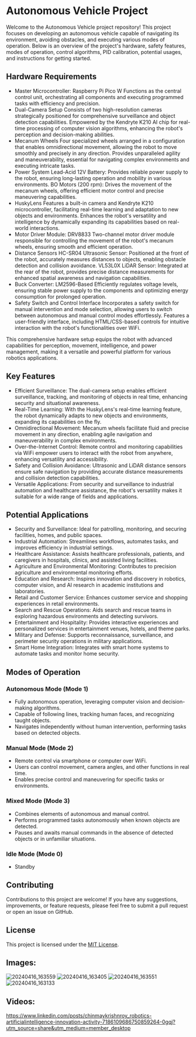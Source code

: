 # Autonomous Vehicle Project

Welcome to the Autonomous Vehicle project repository! This project focuses on developing an autonomous vehicle capable of navigating its environment, avoiding obstacles, and executing various modes of operation. Below is an overview of the project's hardware, safety features, modes of operation, control algorithms, PID calibration, potential usages, and instructions for getting started.

## Hardware Requirements

- Master Microcontroller: Raspberry Pi Pico W
  Functions as the central control unit, orchestrating all components and executing programmed tasks with efficiency and precision.
- Dual-Camera Setup
  Consists of two high-resolution cameras strategically positioned for comprehensive surveillance and object detection capabilities.
  Empowered by the Kendryte K210 AI chip for real-time processing of computer vision algorithms, enhancing the robot's perception and decision-making abilities.
- Mecanum Wheels
  Four specialized wheels arranged in a configuration that enables omnidirectional movement, allowing the robot to move smoothly and precisely in any direction.
  Provides unparalleled agility and maneuverability, essential for navigating complex environments and executing intricate tasks.
- Power System
  Lead-Acid 12V Battery: Provides reliable power supply to the robot, ensuring long-lasting operation and mobility in various environments.
  BO Motors (200 rpm): Drives the movement of the mecanum wheels, offering efficient motor control and precise maneuvering capabilities.
- HuskyLens
  Features a built-in camera and Kendryte K210 microcontroller, facilitating real-time learning and adaptation to new objects and environments.
  Enhances the robot's versatility and intelligence by dynamically expanding its capabilities based on real-world interactions.
- Motor Driver Module: DRV8833
  Two-channel motor driver module responsible for controlling the movement of the robot's mecanum wheels, ensuring smooth and efficient operation.
- Distance Sensors
  HC-SR04 Ultrasonic Sensor: Positioned at the front of the robot, accurately measures distances to objects, enabling obstacle detection and collision avoidance.
  VL53L0X LiDAR Sensor: Integrated at the rear of the robot, provides precise distance measurements for enhanced spatial awareness and navigation capabilities.
- Buck Converter: LM2596-Based
  Efficiently regulates voltage levels, ensuring stable power supply to the components and optimizing energy consumption for prolonged operation.
- Safety Switch and Control Interface
  Incorporates a safety switch for manual intervention and mode selection, allowing users to switch between autonomous and manual control modes effortlessly.
  Features a user-friendly interface, including HTML/CSS-based controls for intuitive interaction with the robot's functionalities over WiFi.

This comprehensive hardware setup equips the robot with advanced capabilities for perception, movement, intelligence, and power management, making it a versatile and powerful platform for various robotics applications.

## Key Features

- Efficient Surveillance: The dual-camera setup enables efficient surveillance, tracking, and monitoring of objects in real time, enhancing security and situational awareness.
- Real-Time Learning: With the HuskyLens's real-time learning feature, the robot dynamically adapts to new objects and environments, expanding its capabilities on the fly.
- Omnidirectional Movement: Mecanum wheels facilitate fluid and precise movement in any direction, enabling agile navigation and maneuverability in complex environments.
- Over-the-Internet Control: Remote control and monitoring capabilities via WiFi empower users to interact with the robot from anywhere, enhancing versatility and accessibility.
- Safety and Collision Avoidance: Ultrasonic and LiDAR distance sensors ensure safe navigation by providing accurate distance measurements and collision detection capabilities.
- Versatile Applications: From security and surveillance to industrial automation and healthcare assistance, the robot's versatility makes it suitable for a wide range of fields and applications.

## Potential Applications

- Security and Surveillance: Ideal for patrolling, monitoring, and securing facilities, homes, and public spaces.
- Industrial Automation: Streamlines workflows, automates tasks, and improves efficiency in industrial settings.
- Healthcare Assistance: Assists healthcare professionals, patients, and caregivers in hospitals, clinics, and assisted living facilities.
- Agriculture and Environmental Monitoring: Contributes to precision agriculture and environmental monitoring efforts.
- Education and Research: Inspires innovation and discovery in robotics, computer vision, and AI research in academic institutions and laboratories.
- Retail and Customer Service: Enhances customer service and shopping experiences in retail environments.
- Search and Rescue Operations: Aids search and rescue teams in exploring hazardous environments and detecting survivors.
- Entertainment and Hospitality: Provides interactive experiences and personalized services in entertainment venues, hotels, and theme parks.
- Military and Defense: Supports reconnaissance, surveillance, and perimeter security operations in military applications.
- Smart Home Integration: Integrates with smart home systems to automate tasks and monitor home security.

## Modes of Operation

### Autonomous Mode (Mode 1)

- Fully autonomous operation, leveraging computer vision and decision-making algorithms.
- Capable of following lines, tracking human faces, and recognizing taught objects.
- Navigates independently without human intervention, performing tasks based on detected objects.

### Manual Mode (Mode 2)

- Remote control via smartphone or computer over WiFi.
- Users can control movement, camera angles, and other functions in real time.
- Enables precise control and maneuvering for specific tasks or environments.

### Mixed Mode (Mode 3)

- Combines elements of autonomous and manual control.
- Performs programmed tasks autonomously when known objects are detected.
- Pauses and awaits manual commands in the absence of detected objects or in unfamiliar situations.

### Idle Mode (Mode 0)

- Standby

## Contributing

Contributions to this project are welcome! If you have any suggestions, improvements, or feature requests, please feel free to submit a pull request or open an issue on GitHub.

## License

This project is licensed under the [MIT License](LICENSE).

## Images:
![20240416_163559](https://github.com/chinmaykrishnroy/Autonomous_Mecanum_Robot/assets/65699140/70adbb1f-93f1-4be0-a8ad-7d696c1b8ccb)
![20240416_163405](https://github.com/chinmaykrishnroy/Autonomous_Mecanum_Robot/assets/65699140/7e52572d-f025-4eec-a681-ca2aa50b33ce)
![20240416_163551](https://github.com/chinmaykrishnroy/Autonomous_Mecanum_Robot/assets/65699140/7c1defc4-f598-414e-950c-edf725594a4f)
![20240416_163133](https://github.com/chinmaykrishnroy/Autonomous_Mecanum_Robot/assets/65699140/7ce9f9bf-5bf0-49df-abb6-6743a5493c79)
 ## Videos:
https://www.linkedin.com/posts/chinmaykrishnroy_robotics-artificialintelligence-innovation-activity-7186109686750859264-0gqj?utm_source=share&utm_medium=member_desktop
